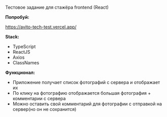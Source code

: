 Тестовое задание для стажёра frontend (React)

**Попробуй:**

https://avito-tech-test.vercel.app/

**Stack:**

- TypeScript
- ReactJS
- Axios 
- ClassNames 

**Функционал:**

- Приложение получает список фотографий с сервера и отображает их
- По клику на фотографию отображается большая фотография + комментарии с сервера
- Можно оставить свой комментарий для фотографии с отправкой на сервер(но он не сохранится) 

